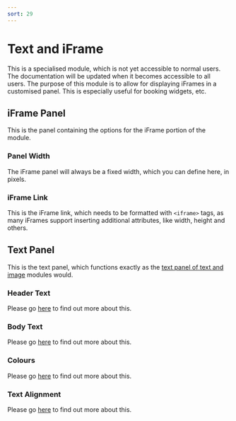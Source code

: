 ```yaml
---
sort: 29
---
```


# Text and iFrame

This is a specialised module, which is not yet accessible to normal users. The documentation will be updated when it becomes accessible to all users.
The purpose of this module is to allow for displaying iFrames in a customised panel. This is especially useful for booking widgets, etc.

## iFrame Panel

This is the panel containing the options for the iFrame portion of the module.

### Panel Width

The iFrame panel will always be a fixed width, which you can define here, in pixels.

### iFrame Link

This is the iFrame link, which needs to be formatted with `<iframe>` tags, as many iFrames support inserting additional attributes, like width, height and others.

## Text Panel

This is the text panel, which functions exactly as the [text panel of text and image](https://pinkpigeondocs.github.io/Pink-Pigeon-Documentation/6_Modules/14_text_and_image.html#text-panel) modules would.

### Header Text

Please go [here](https://pinkpigeondocs.github.io/Pink-Pigeon-Documentation/6_Modules/14_text_and_image.html#text-panel) to find out more about this.

### Body Text

Please go [here](https://pinkpigeondocs.github.io/Pink-Pigeon-Documentation/6_Modules/14_text_and_image.html#text-panel) to find out more about this.

### Colours

Please go [here](https://pinkpigeondocs.github.io/Pink-Pigeon-Documentation/6_Modules/14_text_and_image.html#text-panel) to find out more about this.

### Text Alignment

Please go [here](https://pinkpigeondocs.github.io/Pink-Pigeon-Documentation/6_Modules/17_text_only.html#text-alignment) to find out more about this.

